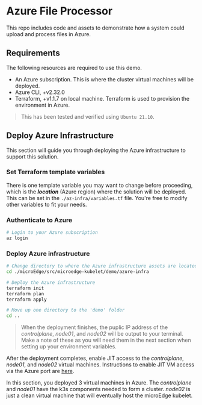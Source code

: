 # Azure File Processor

This repo includes code and assets to demonstrate how a system could upload and process files in Azure.

## Requirements

The following resources are required to use this demo.

- An Azure subscription. This is where the cluster virtual machines will be deployed.
- Azure CLI, +v2.32.0
- Terraform, +v1.1.7 on local machine. Terraform is used to provision the environment in Azure.

> This has been tested and verified using `Ubuntu 21.10`.

## Deploy Azure Infrastructure

This section will guide you through deploying the Azure infrastructure to support this solution.

### Set Terraform template variables

There is one template variable you may want to change before proceeding, which is the ___location___ (Azure region) where the solution will be deployed. This can be set in the `./az-infra/variables.tf` file. You're free to modify other variables to fit your needs.
### Authenticate to Azure

```bash
# Login to your Azure subscription
az login
```

### Deploy Azure infrastructure

```bash
# Change directory to where the Azure infrastructure assets are located in this repo
cd ./microEdge/src/microedge-kubelet/demo/azure-infra

# Deploy the Azure infrastructure
terraform init
terraform plan
terraform apply

# Move up one directory to the 'demo' folder
cd ..
```

> When the deployment finishes, the puplic IP address of the _controlplane_, _node01_, and _node02_ will be output to your terminal. Make a note of these as you will need them in the next section when setting up your environment variables.

After the deployment completes, enable JIT access to the _controlplane_, _node01_, and _node02_ virtual machines. Instructions to enable JIT VM access via the Azure port are [here](https://docs.microsoft.com/en-us/azure/defender-for-cloud/just-in-time-access-usage?tabs=jit-config-asc%2Cjit-request-asc#enable-jit-vm-access-).

In this section, you deployed 3 virtual machines in Azure. The _controlplane_ and _node01_ have the k3s components needed to form a cluster. _node02_ is just a clean virtual machine that will eventually host the microEdge kubelet.